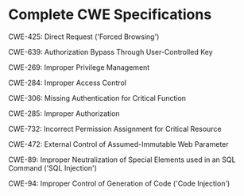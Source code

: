 

# Complete CWE Specifications

CWE-425: Direct Request ('Forced Browsing')

CWE-639: Authorization Bypass Through User-Controlled Key

CWE-269: Improper Privilege Management

CWE-284: Improper Access Control

CWE-306: Missing Authentication for Critical Function

CWE-285: Improper Authorization

CWE-732: Incorrect Permission Assignment for Critical Resource

CWE-472: External Control of Assumed-Immutable Web Parameter

CWE-89: Improper Neutralization of Special Elements used in an SQL Command ('SQL Injection')

CWE-94: Improper Control of Generation of Code ('Code Injection')